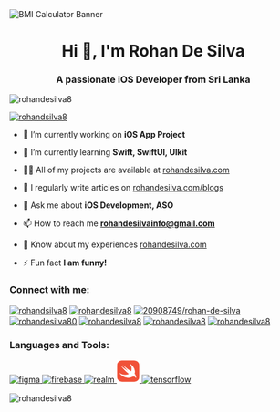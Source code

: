 <img src="https://i.postimg.cc/NM1HBKbR/Twitter-cover.png" alt="BMI Calculator Banner">
<h1 align="center">Hi 👋, I'm Rohan De Silva</h1>
<h3 align="center">A passionate iOS Developer from Sri Lanka</h3>

<p align="left"> <img src="https://komarev.com/ghpvc/?username=rohandesilva8&label=Profile%20views&color=0e75b6&style=flat" alt="rohandesilva8" /> </p>

<p align="left"> <a href="https://twitter.com/rohandsilva8" target="blank"><img src="https://img.shields.io/twitter/follow/rohandsilva8?logo=twitter&style=for-the-badge" alt="rohandsilva8" /></a> </p>

- 🔭 I’m currently working on **iOS App Project**

- 🌱 I’m currently learning **Swift, SwiftUI, UIkit**

- 👨‍💻 All of my projects are available at [rohandesilva.com](rohandesilva.com)

- 📝 I regularly write articles on [rohandesilva.com/blogs](rohandesilva.com/blogs)

- 💬 Ask me about **iOS Development, ASO**

- 📫 How to reach me **rohandesilvainfo@gmail.com**

- 📄 Know about my experiences [rohandesilva.com](rohandesilva.com)

- ⚡ Fun fact **I am funny!**

<h3 align="left">Connect with me:</h3>
<p align="left">
<a href="https://twitter.com/rohandsilva8" target="blank"><img align="center" src="https://raw.githubusercontent.com/rahuldkjain/github-profile-readme-generator/master/src/images/icons/Social/twitter.svg" alt="rohandsilva8" height="30" width="40" /></a>
<a href="https://linkedin.com/in/rohandesilva8" target="blank"><img align="center" src="https://raw.githubusercontent.com/rahuldkjain/github-profile-readme-generator/master/src/images/icons/Social/linked-in-alt.svg" alt="rohandesilva8" height="30" width="40" /></a>
<a href="https://stackoverflow.com/users/20908749/rohan-de-silva" target="blank"><img align="center" src="https://raw.githubusercontent.com/rahuldkjain/github-profile-readme-generator/master/src/images/icons/Social/stack-overflow.svg" alt="20908749/rohan-de-silva" height="30" width="40" /></a>
<a href="https://fb.com/rohandesilva80" target="blank"><img align="center" src="https://raw.githubusercontent.com/rahuldkjain/github-profile-readme-generator/master/src/images/icons/Social/facebook.svg" alt="rohandesilva80" height="30" width="40" /></a>
<a href="https://instagram.com/rohandesilva8" target="blank"><img align="center" src="https://raw.githubusercontent.com/rahuldkjain/github-profile-readme-generator/master/src/images/icons/Social/instagram.svg" alt="rohandesilva8" height="30" width="40" /></a>
<a href="https://dribbble.com/rohandesilva8" target="blank"><img align="center" src="https://raw.githubusercontent.com/rahuldkjain/github-profile-readme-generator/master/src/images/icons/Social/dribbble.svg" alt="rohandesilva8" height="30" width="40" /></a>
<a href="https://www.youtube.com/@rohandesilva8" target="blank"><img align="center" src="https://raw.githubusercontent.com/rahuldkjain/github-profile-readme-generator/master/src/images/icons/Social/youtube.svg" alt="rohandesilva8" height="30" width="40" /></a>
</p>

<h3 align="left">Languages and Tools:</h3>
<p align="left"> <a href="https://www.figma.com/" target="_blank" rel="noreferrer"> <img src="https://www.vectorlogo.zone/logos/figma/figma-icon.svg" alt="figma" width="40" height="40"/> </a> <a href="https://firebase.google.com/" target="_blank" rel="noreferrer"> <img src="https://www.vectorlogo.zone/logos/firebase/firebase-icon.svg" alt="firebase" width="40" height="40"/> </a> <a href="https://realm.io/" target="_blank" rel="noreferrer"> <img src="https://raw.githubusercontent.com/bestofjs/bestofjs-webui/8665e8c267a0215f3159df28b33c365198101df5/public/logos/realm.svg" alt="realm" width="40" height="40"/> </a> <a href="https://developer.apple.com/swift/" target="_blank" rel="noreferrer"> <img src="https://raw.githubusercontent.com/devicons/devicon/master/icons/swift/swift-original.svg" alt="swift" width="40" height="40"/> </a> <a href="https://www.tensorflow.org" target="_blank" rel="noreferrer"> <img src="https://www.vectorlogo.zone/logos/tensorflow/tensorflow-icon.svg" alt="tensorflow" width="40" height="40"/> </a> </p>

<p><img align="center" src="https://github-readme-stats.vercel.app/api/top-langs?username=rohandesilva8&show_icons=true&locale=en&layout=compact" alt="rohandesilva8" /></p>
